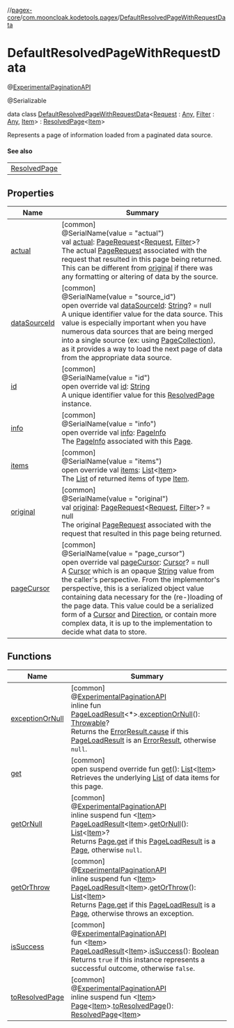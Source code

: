 //[pagex-core](../../../index.md)/[com.mooncloak.kodetools.pagex](../index.md)/[DefaultResolvedPageWithRequestData](index.md)

# DefaultResolvedPageWithRequestData

@[ExperimentalPaginationAPI](../-experimental-pagination-a-p-i/index.md)

@Serializable

data class [DefaultResolvedPageWithRequestData](index.md)&lt;[Request](index.md) : [Any](https://kotlinlang.org/api/latest/jvm/stdlib/kotlin/-any/index.html), [Filter](index.md) : [Any](https://kotlinlang.org/api/latest/jvm/stdlib/kotlin/-any/index.html), [Item](index.md)&gt; : [ResolvedPage](../-resolved-page/index.md)&lt;[Item](index.md)&gt; 

Represents a page of information loaded from a paginated data source.

#### See also

| |
|---|
| [ResolvedPage](../-resolved-page/index.md) |

## Properties

| Name | Summary |
|---|---|
| [actual](actual.md) | [common]<br>@SerialName(value = &quot;actual&quot;)<br>val [actual](actual.md): [PageRequest](../-page-request/index.md)&lt;[Request](index.md), [Filter](index.md)&gt;?<br>The actual [PageRequest](../-page-request/index.md) associated with the request that resulted in this page being returned. This can be different from [original](original.md) if there was any formatting or altering of data by the source. |
| [dataSourceId](data-source-id.md) | [common]<br>@SerialName(value = &quot;source_id&quot;)<br>open override val [dataSourceId](data-source-id.md): [String](https://kotlinlang.org/api/latest/jvm/stdlib/kotlin/-string/index.html)? = null<br>A unique identifier value for the data source. This value is especially important when you have numerous data sources that are being merged into a single source (ex: using [PageCollection](../-page-collection/index.md)), as it provides a way to load the next page of data from the appropriate data source. |
| [id](id.md) | [common]<br>@SerialName(value = &quot;id&quot;)<br>open override val [id](id.md): [String](https://kotlinlang.org/api/latest/jvm/stdlib/kotlin/-string/index.html)<br>A unique identifier value for this [ResolvedPage](../-resolved-page/index.md) instance. |
| [info](info.md) | [common]<br>@SerialName(value = &quot;info&quot;)<br>open override val [info](info.md): [PageInfo](../-page-info/index.md)<br>The [PageInfo](../-page-info/index.md) associated with this [Page](../-page/index.md). |
| [items](items.md) | [common]<br>@SerialName(value = &quot;items&quot;)<br>open override val [items](items.md): [List](https://kotlinlang.org/api/latest/jvm/stdlib/kotlin.collections/-list/index.html)&lt;[Item](index.md)&gt;<br>The [List](https://kotlinlang.org/api/latest/jvm/stdlib/kotlin.collections/-list/index.html) of returned items of type [Item](index.md). |
| [original](original.md) | [common]<br>@SerialName(value = &quot;original&quot;)<br>val [original](original.md): [PageRequest](../-page-request/index.md)&lt;[Request](index.md), [Filter](index.md)&gt;? = null<br>The original [PageRequest](../-page-request/index.md) associated with the request that resulted in this page being returned. |
| [pageCursor](page-cursor.md) | [common]<br>@SerialName(value = &quot;page_cursor&quot;)<br>open override val [pageCursor](page-cursor.md): [Cursor](../-cursor/index.md)? = null<br>A [Cursor](../-cursor/index.md) which is an opaque [String](https://kotlinlang.org/api/latest/jvm/stdlib/kotlin/-string/index.html) value from the caller's perspective. From the implementor's perspective, this is a serialized object value containing data necessary for the (re-)loading of the page data. This value could be a serialized form of a [Cursor](../-cursor/index.md) and [Direction](../-direction/index.md), or contain more complex data, it is up to the implementation to decide what data to store. |

## Functions

| Name | Summary |
|---|---|
| [exceptionOrNull](../exception-or-null.md) | [common]<br>@[ExperimentalPaginationAPI](../-experimental-pagination-a-p-i/index.md)<br>inline fun [PageLoadResult](../-page-load-result/index.md)&lt;*&gt;.[exceptionOrNull](../exception-or-null.md)(): [Throwable](https://kotlinlang.org/api/latest/jvm/stdlib/kotlin/-throwable/index.html)?<br>Returns the [ErrorResult.cause](../-error-result/cause.md) if this [PageLoadResult](../-page-load-result/index.md) is an [ErrorResult](../-error-result/index.md), otherwise `null`. |
| [get](../-resolved-page/get.md) | [common]<br>open suspend override fun [get](../-resolved-page/get.md)(): [List](https://kotlinlang.org/api/latest/jvm/stdlib/kotlin.collections/-list/index.html)&lt;[Item](index.md)&gt;<br>Retrieves the underlying [List](https://kotlinlang.org/api/latest/jvm/stdlib/kotlin.collections/-list/index.html) of data items for this page. |
| [getOrNull](../get-or-null.md) | [common]<br>@[ExperimentalPaginationAPI](../-experimental-pagination-a-p-i/index.md)<br>inline suspend fun &lt;[Item](../get-or-null.md)&gt; [PageLoadResult](../-page-load-result/index.md)&lt;[Item](../get-or-null.md)&gt;.[getOrNull](../get-or-null.md)(): [List](https://kotlinlang.org/api/latest/jvm/stdlib/kotlin.collections/-list/index.html)&lt;[Item](../get-or-null.md)&gt;?<br>Returns [Page.get](../-page/get.md) if this [PageLoadResult](../-page-load-result/index.md) is a [Page](../-page/index.md), otherwise `null`. |
| [getOrThrow](../get-or-throw.md) | [common]<br>@[ExperimentalPaginationAPI](../-experimental-pagination-a-p-i/index.md)<br>inline suspend fun &lt;[Item](../get-or-throw.md)&gt; [PageLoadResult](../-page-load-result/index.md)&lt;[Item](../get-or-throw.md)&gt;.[getOrThrow](../get-or-throw.md)(): [List](https://kotlinlang.org/api/latest/jvm/stdlib/kotlin.collections/-list/index.html)&lt;[Item](../get-or-throw.md)&gt;<br>Returns [Page.get](../-page/get.md) if this [PageLoadResult](../-page-load-result/index.md) is a [Page](../-page/index.md), otherwise throws an exception. |
| [isSuccess](../is-success.md) | [common]<br>@[ExperimentalPaginationAPI](../-experimental-pagination-a-p-i/index.md)<br>fun &lt;[Item](../is-success.md)&gt; [PageLoadResult](../-page-load-result/index.md)&lt;[Item](../is-success.md)&gt;.[isSuccess](../is-success.md)(): [Boolean](https://kotlinlang.org/api/latest/jvm/stdlib/kotlin/-boolean/index.html)<br>Returns `true` if this instance represents a successful outcome, otherwise `false`. |
| [toResolvedPage](../to-resolved-page.md) | [common]<br>@[ExperimentalPaginationAPI](../-experimental-pagination-a-p-i/index.md)<br>inline suspend fun &lt;[Item](../to-resolved-page.md)&gt; [Page](../-page/index.md)&lt;[Item](../to-resolved-page.md)&gt;.[toResolvedPage](../to-resolved-page.md)(): [ResolvedPage](../-resolved-page/index.md)&lt;[Item](../to-resolved-page.md)&gt; |
